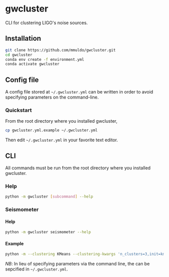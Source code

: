 # gwcluster

CLI for clustering LIGO's noise sources.

## Installation

```bash
git clone https://github.com/mmuldo/gwcluster.git
cd gwcluster
conda env create -f environment.yml
conda activate gwcluster
```

## Config file

A config file stored at `~/.gwcluster.yml` can be written in order to avoid
specifying parameters on the command-line.

### Quickstart

From the root directory where you installed gwcluster,

```bash
cp gwcluster.yml.example ~/.gwcluster.yml
```

Then edit `~/.gwcluster.yml` in your favorite text editor.

## CLI

All commands must be run from the root directory where you installed gwcluster.

### Help

```bash
python -m gwcluster [subcommand] --help
```

### Seismometer

#### Help

```bash
python -m gwcluster seismometer --help
```

#### Example

```bash
python -m --clustering KMeans --clustering-kwargs 'n_clusters=3,init=kmeans++' gwcluster seismometer --ifo C1 --system PEM --signal BS --start '2022-07-13 00:00:00' --end '2022-07-14 00:00:00' --host $LIGO_HOST --port $LIGO_PORT --output $HOME/code/gwcluster.wiki/summary --cache-data
```

*NB*: In lieu of specifying parameters via the command line, the can be sepcified in `~/.gwcluster.yml`.
